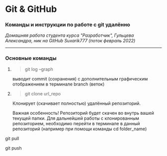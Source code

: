 # Git & GitHub
### Команды и инструкции по работе с git удалённо

*Домашняя работа студента курса "Разработчик", Гульцева Александра, ник на GitHub Suxarik777 (поток февраль 2022)*

---

### Основные команды

1. > git log –graph 

    выводит commit (сохранения) с дополнительным графическим отображением в терминале branch (веток)

2. > git clone url_repo

    Клонирует (скачивает полностью) удалённый репозиторий. 
    
    Важная особенность! Репозиторий будет скачен во внутрь вашей текущей папки. Для дальнейшей работы с клонированным репозиторием, необходимо перейти в терминале в данный репозиторий (например при помощи команды cd folder_name)

git pull

git push
